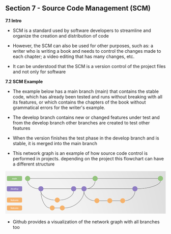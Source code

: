 ## Section 7 - Source Code Management (SCM)

**7.1 Intro**

* SCM is a standard used by software developers to streamline and organize the creation and distribution of code

* However, the SCM can also be used for other purposes, such as: a writer who is writing a book and needs to control the changes made to each chapter; a video editing that has many changes, etc.

* It can be understood that the SCM is a version control of the project files and not only for software

**7.2 SCM Example**

* The example below has a main branch (main) that contains the stable code, which has already been tested and runs without breaking with all its features, or which contains the chapters of the book without grammatical errors for the writer's example.

* The develop branch contains new or changed features under test and from the develop branch other branches are created to test other features

* When the version finishes the test phase in the develop branch and is stable, it is merged into the main branch

* This network graph is an example of how source code control is performed in projects. depending on the project this flowchart can have a different structure

![7.1](/images/scm.png)

* Github provides a visualization of the network graph with all branches too
    






